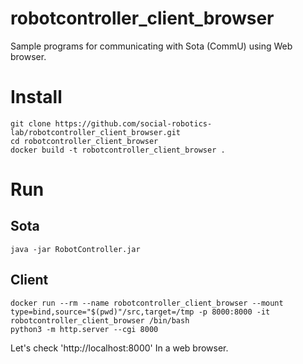 # robotcontroller_client_browser
Sample programs for communicating with Sota (CommU) using Web browser.


# Install
```
git clone https://github.com/social-robotics-lab/robotcontroller_client_browser.git
cd robotcontroller_client_browser
docker build -t robotcontroller_client_browser .
```

# Run
## Sota
```
java -jar RobotController.jar
```

## Client
```
docker run --rm --name robotcontroller_client_browser --mount type=bind,source="$(pwd)"/src,target=/tmp -p 8000:8000 -it robotcontroller_client_browser /bin/bash
python3 -m http.server --cgi 8000
```

Let's check 'http://localhost:8000' In a web browser.
